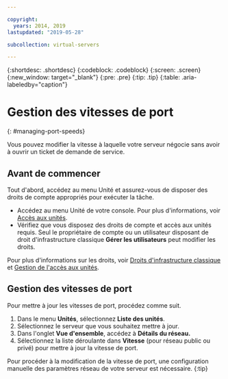 ```yaml
---

copyright:
  years: 2014, 2019
lastupdated: "2019-05-28"

subcollection: virtual-servers

---
```


{:shortdesc: .shortdesc}
{:codeblock: .codeblock}
{:screen: .screen}
{:new_window: target="_blank"}
{:pre: .pre}
{:tip: .tip}
{:table: .aria-labeledby="caption"}

# Gestion des vitesses de port
{: #managing-port-speeds}

Vous pouvez modifier la vitesse à laquelle votre serveur négocie sans avoir à ouvrir un ticket de demande de service.

## Avant de commencer
Tout d'abord, accédez au menu Unité et assurez-vous de disposer des droits de compte appropriés pour exécuter la tâche. 

* Accédez au menu Unité de votre console. Pour plus d'informations, voir [Accès aux unités](/docs/vsi?topic=virtual-servers-navigating-devices).
* Vérifiez que vous disposez des droits de compte et accès aux unités requis. Seul le propriétaire de compte ou un utilisateur disposant de droit d'infrastructure classique **Gérer les utilisateurs** peut modifier les droits. 

Pour plus d'informations sur les droits, voir [Droits d'infrastructure classique](/docs/iam?topic=iam-infrapermission#infrapermission) et [Gestion de l'accès aux unités](/docs/vsi?topic=virtual-servers-managing-device-access).

## Gestion des vitesses de port
Pour mettre à jour les vitesses de port, procédez comme suit.

1. Dans le menu **Unités**, sélectionnez **Liste des unités**.
3. Sélectionnez le serveur que vous souhaitez mettre à jour.
4. Dans l'onglet **Vue d'ensemble**, accédez à **Détails du réseau.**
5. Sélectionnez la liste déroulante dans **Vitesse** (pour réseau public ou privé) pour mettre à jour la vitesse de port.

Pour procéder à la modification de la vitesse de port, une configuration manuelle des paramètres réseau de votre serveur est nécessaire.
{:tip}
